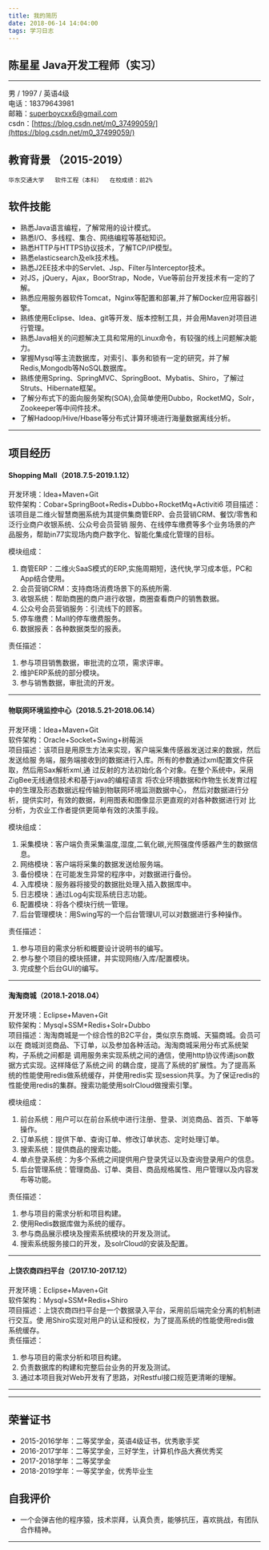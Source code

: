 ```yaml
---
title: 我的简历
date: 2018-06-14 14:04:00
tags: 学习日志
---
```


## 陈星星  Java开发工程师（实习）        
---
男 / 1997 / 英语4级                   
电话：18379643981             
邮箱：superboycxx6@gmail.com              
csdn：[https://blog.csdn.net/m0_37499059/](https://blog.csdn.net/m0_37499059/)  

## 教育背景  （2015-2019）  
```
华东交通大学   软件工程（本科）  在校成绩：前2%    
```

## 软件技能
-  熟悉Java语言编程，了解常用的设计模式。
-  熟悉I/O、多线程、集合、网络编程等基础知识。
-  熟悉HTTP与HTTPS协议技术，了解TCP/IP模型。
-  熟悉elasticsearch及elk技术栈。
-  熟悉J2EE技术中的Servlet、Jsp、Filter与Interceptor技术。
-  对JS，jQuery，Ajax，BoorStrap，Node，Vue等前台开发技术有一定的了解。
-  熟悉应用服务器软件Tomcat，Nginx等配置和部署,并了解Docker应用容器引擎。
-  熟练使用Eclipse、Idea、git等开发、版本控制工具，并会用Maven对项目进行管理。
-  熟悉Java相关的问题解决工具和常用的Linux命令，有较强的线上问题解决能力。
-  掌握Mysql等主流数据库，对索引、事务和锁有一定的研究，并了解Redis,Mongodb等NoSQL数据库。  
-  熟练使用Spring、SpringMVC、SpringBoot、Mybatis、Shiro，了解过Struts、Hibernate框架。
-  了解分布式下的面向服务架构(SOA),会简单使用Dubbo，RocketMQ，Solr，Zookeeper等中间件技术。
-  了解Hadoop/Hive/Hbase等分布式计算环境进行海量数据离线分析。


---

## 项目经历
#### Shopping Mall（2018.7.5-2019.1.12）
开发环境：Idea+Maven+Git  
软件架构：Cobar+SpringBoot+Redis+Dubbo+RocketMq+Activiti6
项目描述：该项目是二维火智慧商圈系统为其提供集商管ERP、会员营销CRM、餐饮/零售和泛行业商户收银系统、公众号会员营销
服务、在线停车缴费等多个业务场景的产品服务，帮助in77实现场内商户数字化、智能化集成化管理的目标。
   
模块组成：
  1. 商管ERP：二维火SaaS模式的ERP,实施周期短，迭代快,学习成本低，PC和App结合使用。
  2. 会员营销CRM：支持商场消费场景下的系统所需.
  3. 收银系统：帮助商圈的商户进行收银，商圈查看商户的销售数据。
  4. 公众号会员营销服务：引流线下的顾客。
  5. 停车缴费：Mall的停车缴费服务。
  6. 数据报表：各种数据类型的报表。

责任描述：    
  1. 参与项目销售数据，审批流的立项，需求评审。  
  2. 维护ERP系统的部分模块。 
  3. 参与销售数据，审批流的开发。


---
#### 物联网环境监控中心（2018.5.21-2018.06.14）
开发环境：Idea+Maven+Git  
软件架构：Oracle+Socket+Swing+树莓派   
项目描述：该项目是用原生方法来实现，客户端采集传感器发送过来的数据，然后发送给服
务端，服务端接收到的数据进行入库。所有的参数通过xml配置文件获取，然后用Sax解析xml,通
过反射的方法初始化各个对象。在整个系统中，采用ZigBee无线通信技术和基于java的编程语言
将农业环境数据和作物生长发育过程中的生理及形态数据远程传输到物联网环境监测数据中心，
然后对数据进行分析，提供实时，有效的数据，利用图表和图像显示更直观的对各种数据进行对
比分析，为农业工作者提供更简单有效的决策手段。
   
模块组成：
  1. 采集模块：客户端负责采集温度,湿度,二氧化碳,光照强度传感器产生的数据信息。
  2. 网络模块：客户端将采集的数据发送给服务端。
  3. 备份模块：在可能发生异常的程序中，对数据进行备份。
  4. 入库模块：服务器将接受的数据批处理入插入数据库中。
  5. 日志模块：通过Log4j实现系统日志功能。
  6. 配置模块：将各个模块行统一管理。
  7. 后台管理模块：用Swing写的一个后台管理UI,可以对数据进行多种操作。

责任描述：    
  1. 参与项目的需求分析和概要设计说明书的编写。  
  2. 参与整个项目的模块搭建，并实现网络/入库/配置模块。  
  3. 完成整个后台GUI的编写。  


---
#### 淘淘商城（2018.1-2018.04）
开发环境：Eclipse+Maven+Git  
软件架构：Mysql+SSM+Redis+Solr+Dubbo   
项目描述：淘淘商城是一个综合性的B2C平台，类似京东商城、天猫商城。会员可以在
商城浏览商品、下订单，以及参加各种活动。淘淘商城采用分布式系统架构，子系统之间都是
调用服务来实现系统之间的通信，使用http协议传递json数据方式实现。这样降低了系统之间
的耦合度，提高了系统的扩展性。为了提高系统的性能使用redis做系统缓存，并使用redis实
现session共享。为了保证redis的性能使用redis的集群。搜索功能使用solrCloud做搜索引擎。

模块组成：  
  1. 前台系统：用户可以在前台系统中进行注册、登录、浏览商品、首页、下单等操作。
  2. 订单系统：提供下单、查询订单、修改订单状态、定时处理订单。
  3. 搜索系统：提供商品的搜索功能。
  4. 单点登录系统：为多个系统之间提供用户登录凭证以及查询登录用户的信息。
  5. 后台管理系统：管理商品、订单、类目、商品规格属性、用户管理以及内容发布等功能。

责任描述：  
  1. 参与项目的需求分析和项目构建。
  2. 使用Redis数据库做为系统的缓存。   
  3. 参与商品展示模块及搜索系统模块的开发及测试。    
  4. 搜索系统服务接口的开发，及solrCloud的安装及配置。  
---


#### 上饶农商四扫平台（2017.10-2017.12）
开发环境：Eclipse+Maven+Git      
软件架构：Mysql+SSM+Redis+Shiro    
项目描述：上饶农商四扫平台是一个数据录入平台，采用前后端完全分离的机制进行交互。使
用Shiro实现对用户的认证和授权，为了提高系统的性能使用redis做系统缓存。    
责任描述：  
  1. 参与项目的需求分析和项目构建。  
  2. 负责数据库的构建和完整后台业务的开发及测试。  
  3. 通过本项目我对Web开发有了思路，对Restful接口规范更清晰的理解。

---


---
## 荣誉证书
- 2015-2016学年：二等奖学金，英语4级证书，优秀歌手奖
- 2016-2017学年：二等奖学金，三好学生，计算机作品大赛优秀奖
- 2017-2018学年：二等奖学金
- 2018-2019学年：一等奖学金，优秀毕业生

## 自我评价
- 一个会弹吉他的程序猿，技术崇拜，认真负责，能够抗压，喜欢挑战，有团队合作精神。


---
